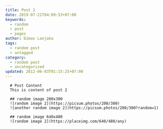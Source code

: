 ```yaml
---
title: Post 2
date: 2019-07-21T04:09:53+07:00
keywords:
  - random
  - post
  - pages
author: Dimas Lanjaka
tags:
  - random post
  - untagged
category:
  - random post
  - uncategorized
updated: 2012-06-03T01:15:25+07:00
---
```


      # Post Content
      This is content of post 2

      ## random image 200x300
      ![random image 2](https://picsum.photos/200/300)
      ![another random image 2](https://picsum.photos/200/300?random=1)

      ## random image 640x480
      ![random image 2](https://placeimg.com/640/480/any)
      